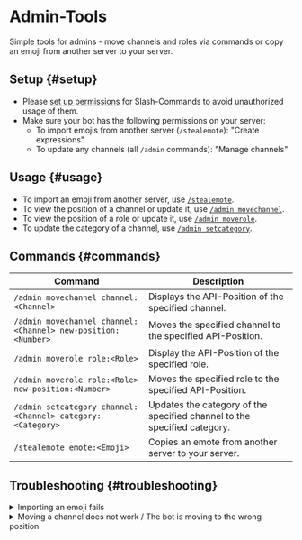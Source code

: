 # Admin-Tools

Simple tools for admins - move channels and roles via commands or copy an emoji from another server to your server.

<ModuleOverview moduleName="admin-tools" />

## Setup {#setup}

* Please [set up permissions](./../../slash-commands) for Slash-Commands to avoid unauthorized usage of them.
* Make sure your bot has the following permissions on your server:
  * To import emojis from another server (`/stealemote`): "Create expressions"
  * To update any channels (all `/admin` commands): "Manage channels"

## Usage {#usage}

* To import an emoji from another server, use [`/stealemote`](#commands).
* To view the position of a channel or update it, use [`/admin movechannel`](#commands).
* To view the position of a role or update it, use [`/admin moverole`](#commands).
* To update the category of a channel, use [`/admin setcategory`](#commands).

## Commands {#commands}

<SlashCommandExplanation />

| Command                                                      | Description                                                              |
|--------------------------------------------------------------|--------------------------------------------------------------------------|
| `/admin movechannel channel:<Channel>`                       | Displays the API-Position of the specified channel.                      | 
| `/admin movechannel channel:<Channel> new-position:<Number>` | Moves the specified channel to the specified API-Position.               |
| `/admin moverole role:<Role>`                                | Display the API-Position of the specified role.                          | 
| `/admin moverole role:<Role> new-position:<Number>`          | Moves the specified role to the specified API-Position.                  | 
| `/admin setcategory channel:<Channel> category:<Category> `  | Updates the category of the specified channel to the specified category. |
| `/stealemote emote:<Emoji>`                                  | Copies an emote from another server to your server.                      |

## Troubleshooting {#troubleshooting}

<details>
  <summary>Importing an emoji fails</summary>
  <ul>
    <li>Make sure you select the emoji from the Emoji-Picker instead of typing it out.</li>
    <li>Make sure you <i>only</i> entered the Emoji and nothing more.</li>
    <li>Make sure your bot has the "Create expressions" permission on your server.</li>
  </ul>
</details>

<details>
  <summary>Moving a channel does not work / The bot is moving to the wrong position</summary>
  <ul>
    <li>Make sure your bot has the "Manage channels" permission on your server.</li>
    <li>Discord is restricting some positions. For example, you might be unable to move a voice-channel above a text-channel in a category.</li>
    <li>Make sure you entered the right position. To do this, run the command without the "new-position" option and calculate the new position relative to the current position obtained.</li>
  </ul>
</details>